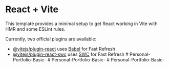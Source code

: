 # React + Vite

This template provides a minimal setup to get React working in Vite with HMR and some ESLint rules.

Currently, two official plugins are available:

- [@vitejs/plugin-react](https://github.com/vitejs/vite-plugin-react/blob/main/packages/plugin-react/README.md) uses [Babel](https://babeljs.io/) for Fast Refresh
- [@vitejs/plugin-react-swc](https://github.com/vitejs/vite-plugin-react-swc) uses [SWC](https://swc.rs/) for Fast Refresh
#   P e r s o n a l - P o r t f o l i o - B a s i c -  
 #   P e r s o n a l - P o r t f o l i o - B a s i c -  
 #   P e r s o n a l - P o r t f o l i o - B a s i c -  
 